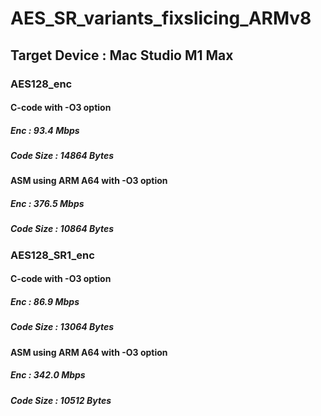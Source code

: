 # AES_SR_variants_fixslicing_ARMv8
## Target Device : Mac Studio M1 Max
### AES128_enc
#### C-code with -O3 option   
##### Enc : 93.4 Mbps 
##### Code Size : 14864 Bytes
#### ASM using ARM A64 with -O3 option   
##### Enc : 376.5 Mbps 
##### Code Size : 10864 Bytes
### AES128_SR1_enc
#### C-code with -O3 option   
##### Enc : 86.9 Mbps 
##### Code Size : 13064 Bytes
#### ASM using ARM A64 with -O3 option   
##### Enc : 342.0 Mbps 
##### Code Size : 10512 Bytes